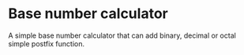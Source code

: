 # Base number calculator

A simple base number calculator that can add binary, decimal or octal simple postfix function.
